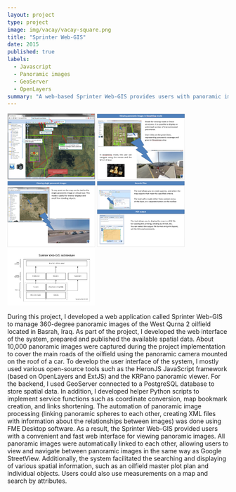 ```yaml
---
layout: project
type: project
image: img/vacay/vacay-square.png
title: "Sprinter Web-GIS"
date: 2015
published: true
labels:
  - Javascript
  - Panoramic images
  - GeoServer
  - OpenLayers
summary: "A web-based Sprinter Web-GIS provides users with panoramic images and facilitates the searching of spatial information."
---
```



<div class="text-center p-4">
 <a href="../img/sprinter/sprinter1.png"> <img width="200px" src="../img/sprinter/sprinter1.png" class="img-thumbnail" ></a>
   <a href="../img/sprinter/sprinter2.png"> <img width="200px" src="../img/sprinter/sprinter2.png" class="img-thumbnail" ></a>
   <a href="../img/sprinter/sprinter3.png"> <img width="200px" src="../img/sprinter/sprinter3.png" class="img-thumbnail" ></a>
  <a href="../img/sprinter/sprinter4.png"> <img width="200px" src="../img/sprinter/sprinter4.png" class="img-thumbnail" ></a>
  <a href="../img/sprinter/sprinter5.png"> <img width="200px" src="../img/sprinter/sprinter5.png" class="img-thumbnail" ></a>
</div>



During this project, I developed a web application called Sprinter Web-GIS to manage 360-degree panoramic images of the West Qurna 2 oilfield located in Basrah, Iraq. As part of the project, I developed the web interface of the system, prepared and published the available spatial data. About 10,000 panoramic images were captured during the project implementation to cover the main roads of the oilfield using the panoramic camera mounted on the roof of a car. To develop the user interface of the system, I mostly used various open-source tools such as the HeronJS JavaScript framework (based on OpenLayers and ExtJS) and the KRPano panoramic viewer. For the backend, I used GeoServer connected to a PostgreSQL database to store spatial data. In addition, I developed helper Python scripts to implement service functions such as coordinate conversion, map bookmark creation, and links shortening. The automation of panoramic image processing (linking panoramic spheres to each other, creating XML files with information about the relationships between images) was done using FME Desktop software.
As a result, the Sprinter Web-GIS provided users with a convenient and fast web interface for viewing panoramic images. All panoramic images were automatically linked to each other, allowing users to view and navigate between panoramic images in the same way as Google StreetView. Additionally, the system facilitated the searching and displaying of various spatial information, such as an oilfield master plot plan and individual objects. Users could also use measurements on a map and search by attributes.
